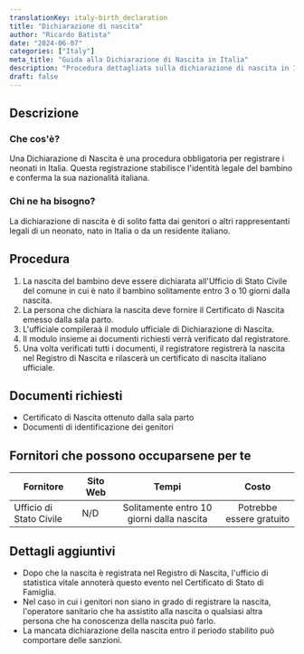 ```yaml
---
translationKey: italy-birth_declaration
title: "Dichiarazione di nascita"
author: "Ricardo Batista"
date: "2024-06-07"
categories: ["Italy"]
meta_title: "Guida alla Dichiarazione di Nascita in Italia"
description: "Procedura dettagliata sulla dichiarazione di nascita in Italia, inclusi documenti necessari, fornitori e dettagli aggiuntivi"
draft: false
---
```


## Descrizione
### Che cos'è?
Una Dichiarazione di Nascita è una procedura obbligatoria per registrare i neonati in Italia. Questa registrazione stabilisce l'identità legale del bambino e conferma la sua nazionalità italiana.

### Chi ne ha bisogno?
La dichiarazione di nascita è di solito fatta dai genitori o altri rappresentanti legali di un neonato, nato in Italia o da un residente italiano.

## Procedura
1. La nascita del bambino deve essere dichiarata all'Ufficio di Stato Civile del comune in cui è nato il bambino solitamente entro 3 o 10 giorni dalla nascita.
2. La persona che dichiara la nascita deve fornire il Certificato di Nascita emesso dalla sala parto.
3. L'ufficiale compileraà il modulo ufficiale di Dichiarazione di Nascita.
4. Il modulo insieme ai documenti richiesti verrà verificato dal registratore.
5. Una volta verificati tutti i documenti, il registratore registrerà la nascita nel Registro di Nascita e rilascerà un certificato di nascita italiano ufficiale.

## Documenti richiesti
- Certificato di Nascita ottenuto dalla sala parto
- Documenti di identificazione dei genitori

## Fornitori che possono occuparsene per te

| Fornitore       |     Sito Web    |     Tempi    |        Costo      |
| --------------- | --------------- |  :-------------: | :-------------: |
| Ufficio di Stato Civile      |  N/D       |      Solitamente entro 10 giorni dalla nascita      |        Potrebbe essere gratuito        |

## Dettagli aggiuntivi
- Dopo che la nascita è registrata nel Registro di Nascita, l'ufficio di statistica vitale annoterà questo evento nel Certificato di Stato di Famiglia.
- Nel caso in cui i genitori non siano in grado di registrare la nascita, l'operatore sanitario che ha assistito alla nascita o qualsiasi altra persona che ha conoscenza della nascita può farlo.
- La mancata dichiarazione della nascita entro il periodo stabilito può comportare delle sanzioni.